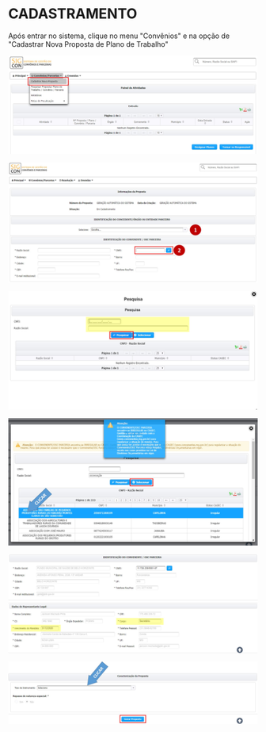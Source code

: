 # CADASTRAMENTO

Após entrar no sistema, clique no menu "Convênios" e na opção de "Cadastrar Nova Proposta de Plano de Trabalho"

![](../.gitbook/assets/manual_conventes_menu_cadastro.jpg)

![](../.gitbook/assets/manual_convenentes_proposta_cadastro%20%281%29.jpg)

![](../.gitbook/assets/manual_convenentes_proposta_pesquisa_concedente%20%282%29.jpg)

![](../.gitbook/assets/manual_convenentes_proposta_pesquisa_concedente_2%20%281%29.jpg)

![](../.gitbook/assets/manual_convenentes_proposta_identificacao%20%281%29.jpg)

![](../.gitbook/assets/manual_convenentes_proposta_caracterizacao.jpg)

